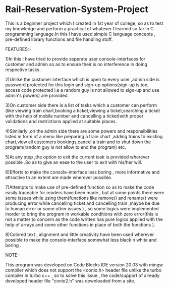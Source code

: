 # Rail-Reservation-System-Project
This is a beginner project which I created in 1st year of college, so as to test my knowledge and perform a practical of whatever I learned so far in C programming language.In this I have used simple C language concepts , pre-defined library functions and file handling stuff.

FEATURES:-

1)In this I have tried to provide seperate user console-interfaces for customer and admin so as to ensure their is no interference in doing respective tasks .

2)Unlike the customer interface which is open to every user ,admin side is password protected for this login and sign-up options(sign-up is too, access code protected i.e a random guy is not allowed to sign-up and use admin's powers) are provided.

3)On customer side there is a list of tasks which a customer can perform (like viewing train chart,booking a ticket,viewing a ticket,searching a ticket with the help of mobile number and cancelling a ticket)with proper validations and restrictions applied at suitable places.

4)Similarly ,on the admin side there are some powers and responsibilities listed in form of a menu like preparing a train chart ,adding trains to existing chart,view all customers bookings,cancel a train and to shut down the program(random guy is not allow to end the program) etc.

5)At any step ,the option to exit the current task is provided wherever possible .So as to give an ease to the user to exit with his/her will.

6)Efforts to make the console-interface less boring , more informative and attractive to an extent are made wherever possible.

7)Attempts to make use of pre-defined function so as to make the code easily traceable for readers have been made , but at some points there were some issues while using them(functions like remove() and rename() were producing error while cancelling ticket and cancelling train ,maybe be due to human error or some other issues ) , so some logics were implemented inorder to bring the program in workable conditions with zero error(this is not a matter to concern as the code written has pure logics applied with the help of arrays and some other functions in place of both the functions ).

8)Colored text , alignment and little creativity have been used wherever possible to make the console-interface somewhat less black n white and boring .

NOTE:-

This program was developed on Code Blocks IDE version 20.03 with mingw compiler which does not support the <conio.h> header file unlike the turbo compiler in turbo c++ , so to solve this issue , the code/support of already developed header file "conio2.h" was downloaded from a site.
